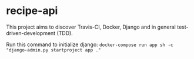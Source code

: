 # recipe-api
This project aims to discover Travis-CI, Docker, Django and in general test-driven-development (TDD).  

Run this command to initialize django: `docker-compose run app sh -c "django-admin.py startproject app ."`